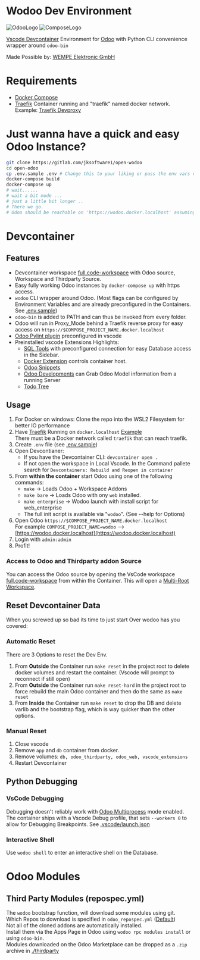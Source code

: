 # Wodoo Dev Environment

![OdooLogo](https://gitlab.com/jksoftware1/open-wodoo/-/raw/main/assets/odoo_logo.png)
![ComposeLogo](https://raw.githubusercontent.com/docker/compose/v2/logo.png)

[Vscode Devcontainer](https://code.visualstudio.com/docs/remote/containers) Environment for [Odoo](.odoo.com/) with
Python CLI convenience wrapper around `odoo-bin`

Made Possible by: [WEMPE Elektronic GmbH](https://wetech.de)

# Requirements

- [Docker Compose](https://github.com/docker/compose)
- [Traefik](https://doc.traefik.io/traefik/) Container running and "traefik" named docker network. Example:
  [Traefik Devproxy](https://github.com/joshkreud/traefik_devproxy)

# Just wanna have a quick and easy Odoo Instance?

```bash
git clone https://gitlab.com/jksoftware1/open-wodoo
cd open-odoo
cp .env.sample .env # Change this to your liking or pass the env vars directly to the app container.
docker-compose build
docker-compose up
# wait......
# wait a bit mode ...
# just a little bit longer ..
# There we go.
# Odoo should be reachable on 'https://wodoo.docker.localhost' assuming you didn't change .env TRAEFIK_HOST_RULE or COMPOSE_PROJECT_NAME
```

# Devcontainer

## Features

- Devcontainer workspace [full.code-workspace](full.code-workspace) with Odoo source, Workspace and Thirdparty Source.
- Easy fully working Odoo instances by `docker-compose up` with https access.
- `wodoo` CLI wrapper around Odoo. (Most flags can be configured by Environment Variables and are already preconfigured
  in the Containers. See [.env.sample](./.env.sample))
- `odoo-bin` is added to PATH and can thus be invoked from every folder.
- Odoo will run in Proxy_Mode behind a Traefik reverse proxy for easy access on
  `https://$COMPOSE_PROJECT_NAME.docker.localhost`
- [Odoo Pylint plugin](https://github.com/OCA/pylint-odoo) preconfigured in vscode
- Preinstalled vscode Extensions Highlights:
  - [SQL Tools](https://marketplace.visualstudio.com/items?itemName=mtxr.sqltools) with preconfigured connection for
    easy Database access in the Sidebar.
  - [Docker Extension](https://marketplace.visualstudio.com/items?itemName=ms-azuretools.vscode-docker) controls
    container host.
  - [Odoo Snippets](https://marketplace.visualstudio.com/items?itemName=mstuttgart.odoo-snippets)
  - [Odoo Developments](https://marketplace.visualstudio.com/items?itemName=scapigliato.vsc-odoo-development) can Grab
    Odoo Model information from a running Server
  - [Todo Tree](https://marketplace.visualstudio.com/items?itemName=Gruntfuggly.todo-tree)

## Usage

1. For Docker on windows: Clone the repo into the WSL2 Filesystem for better IO performance
2. Have [Traefik](https://github.com/traefik/traefik) Running on `docker.localhost`
   [Example](https://github.com/joshkreud/traefik_devproxy) \
   There must be a Docker network called `traefik` that can reach traefik.
3. Create `.env` file (see [.env.sample](.env.sample))
4. Open Devcontianer:
   - If you have the Devcontainer CLI: `devcontainer open .`
   - If not open the workspace in Local Vscode. In the Command pallete search for
     `Devcontainers: Rebuild and Reopen in container`
5. From **within the container** start Odoo using one of the following commands:
   - `make` -> Loads Odoo + Workspace Addons
   - `make bare` -> Loads Odoo with ony `web` installed.
   - `make enterprise` -> Wodoo launch with install script for web_enterprise
   - The full init script is available via "`wodoo`". (See --help for Options)
6. Open Odoo `https://$COMPOSE_PROJECT_NAME.docker.localhost`\
   For example `COMPOSE_PROJECT_NAME=wodoo` --> [https://wodoo.docker.localhost](https://wodoo.docker.localhost)
7. Login with `admin:admin`
8. Profit!

### Access to Odoo and Thirdparty addon Source

You can access the Odoo source by opening the VsCode workspace [full.code-workspace](full.code-workspace) from within
the Container. This will open a [Multi-Root Workspace](https://code.visualstudio.com/docs/editor/multi-root-workspaces).

## Reset Devcontainer Data

When you screwed up so bad its time to just start Over wodoo has you covered:

### Automatic Reset

There are 3 Options to reset the Dev Env.

1. From **Outside** the Container run `make reset` in the project root to delete docker volumes and restart the
   container. (Vscode will prompt to reconnect if still open)
2. From **Outside** the Container run `make reset-hard` in the project root to force rebuild the main Odoo container and
   then do the same as `make reset`
3. From **Inside** the Container run `make reset` to drop the DB and delete varlib and the bootstrap flag, which is way
   quicker than the other options.

### Manual Reset

1. Close vscode
2. Remove `app` and `db` container from docker.
3. Remove volumes: `db, odoo_thirdparty, odoo_web, vscode_extensions`
4. Restart Devcontainer

## Python Debugging

### VsCode Debugging

Debugging doesn't reliably work with
[Odoo Multiprocess](https://www.odoo.com/documentation/14.0/developer/misc/other/cmdline.html#multiprocessing) mode
enabled. \
The container ships with a Vscode Debug profile, that sets `--workers 0` to allow for Debugging Breakpoints. See [.vscode/launch.json](./.vscode/launch.json)

### Interactive Shell

Use `wodoo shell` to enter an interactive shell on the Database.

# Odoo Modules

## Third Party Modules (repospec.yml)

The `wodoo` bootstrap function, will download some modules using git. \
Which Repos to download is specified in `odoo_repospec.yml` ([Default](./odoo_repospec.yml)) \
Not all of the cloned addons are automatically installed. \
Install them via the Apps Page in Odoo using `wodoo rpc modules install` or using `odoo-bin`.\
Modules downloaded on the Odoo Marketplace can be dropped as a `.zip` archive in [./thirdparty](./thirdparty)

